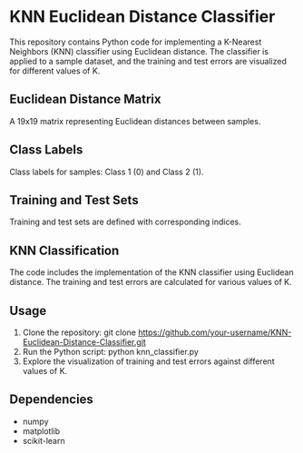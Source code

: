 # KNN Euclidean Distance Classifier

This repository contains Python code for implementing a K-Nearest Neighbors (KNN) classifier using Euclidean distance. The classifier is applied to a sample dataset, and the training and test errors are visualized for different values of K.

## Euclidean Distance Matrix

A 19x19 matrix representing Euclidean distances between samples.

## Class Labels

Class labels for samples: Class 1 (0) and Class 2 (1).

## Training and Test Sets

Training and test sets are defined with corresponding indices.

## KNN Classification

The code includes the implementation of the KNN classifier using Euclidean distance. The training and test errors are calculated for various values of K.

## Usage

1. Clone the repository:
   git clone https://github.com/your-username/KNN-Euclidean-Distance-Classifier.git
2. Run the Python script:
   python knn_classifier.py
3. Explore the visualization of training and test errors against different values of K.

## Dependencies
- numpy
- matplotlib
- scikit-learn
